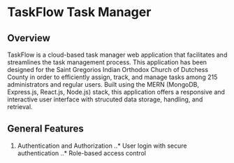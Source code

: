# TaskFlow Task Manager
## Overview
TaskFlow is a cloud-based task manager web application that facilitates and streamlines the task management process. This application has been designed for the Saint Gregorios Indian Orthodox Church of Dutchess County in order to efficiently assign, track, and manage tasks among 215 administrators and regular users. Built using the MERN (MongoDB, Express.js, React.js, Node.js) stack, this application offers a responsive and interactive user interface with strucuted data storage, handling, and retrieval.

## General Features
1. Authentication and Authorization
..* User login with secure authentication
..* Role-based access control
